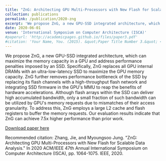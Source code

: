 ```yaml
---
title: "ZnG: Architecting GPU Multi-Processors with New Flash for Scalable Data Analysis"
collection: publications
permalink: /publication/2020-zng
excerpt: 'We propose ZnG, a new GPU-SSD integrated architecture, which can maximize the memory capacity in a GPU and address performance penalties imposed by an SSD. Specifically, ZnG replaces all GPU internal DRAMs with an ultra-low-latency SSD to maximize the GPU memory capacity. ZnG further removes performance bottleneck of the SSD by replacing its flash channels with a high-throughput flash network and integrating SSD firmware in the GPUs MMU to reap the benefits of hardware accelerations. Although flash arrays within the SSD can deliver high accumulated bandwidth, only a small fraction of such bandwidth can be utilized by GPUs memory requests due to mismatches of their access granularity. To address this, ZnG employs a large L2 cache and flash registers to buffer the memory requests. Our evaluation results indicate that ZnG can achieve 7.5x higher performance than prior work.'
date: 2020-06-01
venue: 'International Symposium on Computer Architecture (ISCA)'
#paperurl: 'http://academicpages.github.io/files/paper3.pdf'
#citation: 'Your Name, You. (2015). &quot;Paper Title Number 3.&quot; <i>Journal 1</i>. 1(3).'
---
```

We propose ZnG, a new GPU-SSD integrated architecture, which can maximize the memory capacity in a GPU and address performance penalties imposed by an SSD. Specifically, ZnG replaces all GPU internal DRAMs with an ultra-low-latency SSD to maximize the GPU memory capacity. ZnG further removes performance bottleneck of the SSD by replacing its flash channels with a high-throughput flash network and integrating SSD firmware in the GPU's MMU to reap the benefits of hardware accelerations. Although flash arrays within the SSD can deliver high accumulated bandwidth, only a small fraction of such bandwidth can be utilized by GPU's memory requests due to mismatches of their access granularity. To address this, ZnG employs a large L2 cache and flash registers to buffer the memory requests. Our evaluation results indicate that ZnG can achieve 7.5x higher performance than prior work.

[Download paper here](https://arxiv.org/abs/2006.08975)

Recommended citation: Zhang, Jie, and Myoungsoo Jung. "ZnG: Architecting GPU Multi-Processors with New Flash for Scalable Data Analysis." In 2020 ACM/IEEE 47th Annual International Symposium on Computer Architecture (ISCA), pp. 1064-1075. IEEE, 2020.